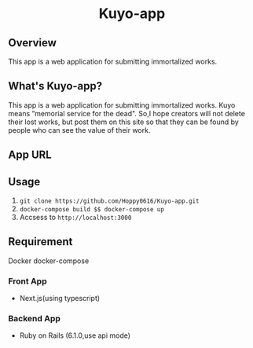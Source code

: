 <h1 style="text-align: center"> Kuyo-app</h1>

## Overview
This app is a web application for submitting immortalized works.

## What's Kuyo-app?
This app is a web application for submitting immortalized works.
Kuyo means ”memorial service for the dead". So,I hope creators will not delete their lost works, but post them on this site so that they can be found by people who can see the value of their work.

## App URL

## Usage
1. `git clone https://github.com/Hoppy0616/Kuyo-app.git`
2. `docker-compose build $$ docker-compose up`
3. Accsess to `http://localhost:3000`

## Requirement
Docker
docker-compose
### Front App
- Next.js(using typescript)
### Backend App
- Ruby on Rails (6.1.0,use api mode)
